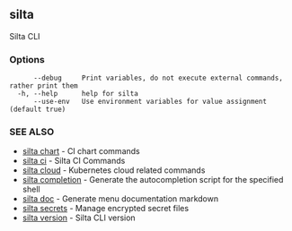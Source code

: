 ## silta

Silta CLI

### Options

```
      --debug     Print variables, do not execute external commands, rather print them
  -h, --help      help for silta
      --use-env   Use environment variables for value assignment (default true)
```

### SEE ALSO

* [silta chart](silta_chart.md)	 - CI chart commands
* [silta ci](silta_ci.md)	 - Silta CI Commands
* [silta cloud](silta_cloud.md)	 - Kubernetes cloud related commands
* [silta completion](silta_completion.md)	 - Generate the autocompletion script for the specified shell
* [silta doc](silta_doc.md)	 - Generate menu documentation markdown
* [silta secrets](silta_secrets.md)	 - Manage encrypted secret files
* [silta version](silta_version.md)	 - Silta CLI version

